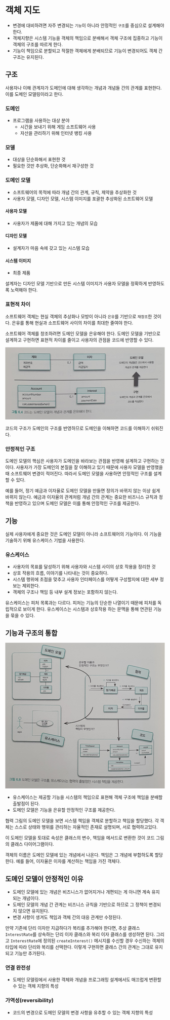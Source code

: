 # 객체 지도

- 변경에 대비하려면 자주 변경되는 `기능`이 아니라 안정적인 `구조`를 중심으로 설계해야 한다.
- 객체지향은 시스템 기능을 객체의 책임으로 분배해서 객체 구조에 집중하고 기능이 객체의 구조를 따르게 한다.
- 기능이 책임으로 분할되고 적절한 객체에게 분배되므로 기능이 변경되어도 객체 간 구조는 유지된다.

## 구조

사용자나 이해 관계자가 도메인에 대해 생각하는 개념과 개념들 간의 관계를 표현한다. 이를 도메인 모델링이라고 한다.

### 도메인

- 프로그램을 사용하는 대상 분야
    - 시간을 보내기 위해 게임 소프트웨어 사용
    - 자산을 관리하기 위해 인터넷 뱅킹 사용
    
### 모델

- 대상을 단순화해서 표현한 것
- 필요한 것만 추상화, 단순화해서 재구성한 것

### 도메인 모델

- 소프트웨어의 목적에 따라 개념 간의 관계, 규칙, 제약을 추상화한 것
- 사용자 모델, 디자인 모델, 시스템 이미지를 포괄한 추상화된 소프트웨어 모델

#### 사용자 모델

- 사용자가 제품에 대해 가지고 있는 개념의 모습

#### 디자인 모델

- 설계자가 마음 속에 갖고 있는 시스템 모습

#### 시스템 이미지

- 최종 제품

설계자는 디자인 모델 기반으로 만든 시스템 이미지가 사용자 모델을 정확하게 반영하도록 노력해야 한다.

### 표현적 차이

소프트웨어 객체는 현실 객체의 추상화나 모방이 아니라 `은유`를 기반으로 `재창조`한 것이다. 은유를 통해 현실과 소프트웨어 사이의 차이를 최대한 줄여야 한다.

소프트웨어 객체를 창조하려면 도메인 모델을 은유해야 한다. 도메인 모델을 기반으로 설계하고 구현하면 표현적 차이를 줄이고 사용자의 관점을 코드에 반영할 수 있다.

![](../객체지향의_사실과_오해/assets/KakaoTalk_Photo_2021-04-04-21-31-06.jpeg)

코드의 구조가 도메인의 구조를 반영하므로 도메인을 이해하면 코드를 이해하기 쉬워진다.

### 안정적인 구조

도메인 모델의 핵심은 사용자가 도메인을 바라보는 관점을 반영해 설계하고 구현하는 것이다. 사용자가 가장 도메인의 본질을 잘 이해하고 있기 때문에 사용자 모델을 반영했을 때 소프트웨어 변경이 적어진다. 따라서 도메인 모델을 사용하면 안정적인 구조를 설계할 수 있다.

예를 들어, 정기 예금과 이자율로 도메인 모델을 만들면 정의가 바뀌지 않는 이상 쉽게 바뀌지 않는다. 예금과 이자율의 관계처럼 개념 간의 관계는 중요한 비즈니스 규칙과 정책을 반영하고 있으며 도메인 모델은 이를 통해 안정적인 구조를 제공한다.

## 기능

실제 사용자에게 중요한 것은 도메인 모델이 아니라 소프트웨어의 기능이다. 이 기능을 기술하기 위해 유스케이스 기법을 사용한다.

### 유스케이스

- 사용자의 목표를 달성하기 위해 사용자와 시스템 사이의 상호 작용을 정리한 것
- 상호 작용의 흐름, 이야기를 나타내는 것이 중요하다.
- 시스템 행위에 초점을 맞추고 사용자 인터페이스를 어떻게 구성할지에 대한 세부 정보는 제외한다.
- 객체의 구조나 책임 등 내부 설계 정보는 포함하지 않는다.

유스케이스는 피처 목록과는 다르다. 피처는 기능의 단순한 나열이기 때문에 피처를 독립적으로 보이게 한다. 유스케이스는 시스템과 상호작용 하는 문맥을 통해 연관된 기능을 묶을 수 있다.

## 기능과 구조의 통합

![](../객체지향의_사실과_오해/assets/KakaoTalk_Photo_2021-04-04-21-44-37.jpeg)

- 유스케이스는 제공할 기능을 시스템의 책임으로 표현해 객체 구조에 책임을 분배할 출발점이 된다.
- 도메인 모델은 기능을 은유할 안정적인 구조를 제공한다.


협력 그림의 도메인 모델을 보면 시스템 책임을 객체로 분할하고 책임을 할당했다. 각 객체는 스스로 상태와 행위를 관리하는 자율적인 존재로 설명되며, 서로 협력하고있다.

이 도메인 모델을 토대로 속성은 클래스의 변수, 책임을 메서드로 변환한 것이 코드 그림의 클래스 다이어그램이다.

객체의 이름은 도메인 모델에 있는 개념에서 나온다. 책임은 그 개념에 부합하도록 할당한다. 예를 들어, 이자율은 이자를 계산하는 책임을 가진 객체다.

## 도메인 모델이 안정적인 이유

- 도메인 모델에 있는 개념은 비즈니스가 없어지거나 개편되는 게 아니면 계속 유지 되는 개념이다.
- 도메인 모델의 개념 간 관계는 비즈니스 규칙을 기반으로 하므로 그 정책이 변경되지 않으면 유지된다.
- 변경 사항이 생겨도 책임과 객체 간의 대응 관계만 수정된다.

만약 기존에 단리 이자만 지급하다가 복리를 추가해야 한다면, 추상 클래스 `InterestRate`를 상속하는 단리 이자 클래스와 복리 이자 클래스를 생성하면 된다. 그리고 `InterestRate`에 정의된 `createInterest()` 메시지를 수신할 경우 수신하는 객체의 타입에 따라 단리와 복리를 선택한다. 이렇게 구현하면 클래스 간의 관계는 그대로 유지되고 기능만 추가된다.

### 연결 완전성

- 도메인 모델링에서 사용한 객체와 개념을 프로그래밍 설계에서도 매끄럽게 변환할 수 있는 객체 지향의 특성

### 가역성(reversibility)

- 코드의 변경으로 도메인 모델의 변경 사항을 유추할 수 있는 객체 지향의 특성